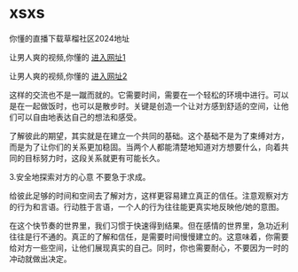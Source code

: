 # xsxs
你懂的直播下载草榴社区2024地址
                 
让男人爽的视频,你懂的  [进入网址1](https://jaakcc.com/?444)

让男人爽的视频,你懂的  [进入网址2](https://jaamcc.com/?444)

                       
这样的交流也不是一蹴而就的。它需要时间，需要在一个轻松的环境中进行。可以是在一起做饭时，也可以是散步时。关键是创造一个让对方感到舒适的空间，让他们可以自由地表达自己的想法和感受。

了解彼此的期望，其实就是在建立一个共同的基础。这个基础不是为了束缚对方，而是为了让你们的关系更加稳固。当两个人都能清楚地知道对方想要什么，向着共同的目标努力时，这段关系就更有可能长久。

3.安全地探索对方的心意
不要急于求成。

给彼此足够的时间和空间去了解对方，这样更容易建立真正的信任。注意观察对方的行为和言语。行动胜于言语，一个人的行为往往能更真实地反映他/她的意图。

在这个快节奏的世界里，我们习惯于快速得到结果。但在感情的世界里，急功近利往往是行不通的。真正的了解和信任，是需要时间慢慢建立的。这意味着，你需要给对方一些空间，让他们展现真实的自己。同时，你也需要耐心，不要因为一时的冲动就做出决定。
